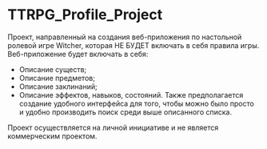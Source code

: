 # TTRPG_Profile_Project
Проект, направленный на создания веб-приложения по настольной ролевой игре Witcher, которая НЕ БУДЕТ включать в себя правила игры.
Веб-приложение будет включать в себя:
- Описание существ;
- Описание предметов;
- Описание заклинаний;
- Описание эффектов, навыков, состояний.
Также предполагается создание удобного интерфейса для того, чтобы можно было просто и удобно производить поиск среди выше описанного списка.

Проект осуществляется на личной инициативе и не является коммерческим проектом.
